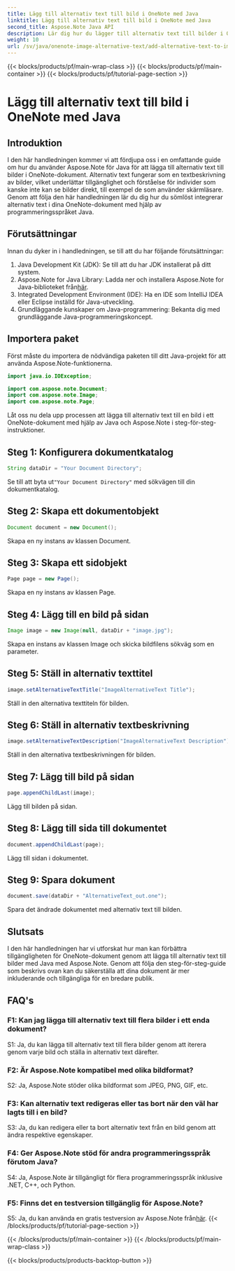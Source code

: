 ```yaml
---
title: Lägg till alternativ text till bild i OneNote med Java
linktitle: Lägg till alternativ text till bild i OneNote med Java
second_title: Aspose.Note Java API
description: Lär dig hur du lägger till alternativ text till bilder i OneNote-dokument med Java med Aspose.Note, vilket förbättrar tillgängligheten och inkluderingen.
weight: 10
url: /sv/java/onenote-image-alternative-text/add-alternative-text-to-image/
---
```


{{< blocks/products/pf/main-wrap-class >}}
{{< blocks/products/pf/main-container >}}
{{< blocks/products/pf/tutorial-page-section >}}

# Lägg till alternativ text till bild i OneNote med Java

## Introduktion

I den här handledningen kommer vi att fördjupa oss i en omfattande guide om hur du använder Aspose.Note för Java för att lägga till alternativ text till bilder i OneNote-dokument. Alternativ text fungerar som en textbeskrivning av bilder, vilket underlättar tillgänglighet och förståelse för individer som kanske inte kan se bilder direkt, till exempel de som använder skärmläsare. Genom att följa den här handledningen lär du dig hur du sömlöst integrerar alternativ text i dina OneNote-dokument med hjälp av programmeringsspråket Java.

## Förutsättningar

Innan du dyker in i handledningen, se till att du har följande förutsättningar:

1. Java Development Kit (JDK): Se till att du har JDK installerat på ditt system.
2.  Aspose.Note for Java Library: Ladda ner och installera Aspose.Note for Java-biblioteket från[här](https://releases.aspose.com/note/java/).
3. Integrated Development Environment (IDE): Ha en IDE som IntelliJ IDEA eller Eclipse inställd för Java-utveckling.
4. Grundläggande kunskaper om Java-programmering: Bekanta dig med grundläggande Java-programmeringskoncept.

## Importera paket

Först måste du importera de nödvändiga paketen till ditt Java-projekt för att använda Aspose.Note-funktionerna.

```java
import java.io.IOException;

import com.aspose.note.Document;
import com.aspose.note.Image;
import com.aspose.note.Page;
```

Låt oss nu dela upp processen att lägga till alternativ text till en bild i ett OneNote-dokument med hjälp av Java och Aspose.Note i steg-för-steg-instruktioner.

## Steg 1: Konfigurera dokumentkatalog

```java
String dataDir = "Your Document Directory";
```

 Se till att byta ut`"Your Document Directory"` med sökvägen till din dokumentkatalog.

## Steg 2: Skapa ett dokumentobjekt

```java
Document document = new Document();
```

Skapa en ny instans av klassen Document.

## Steg 3: Skapa ett sidobjekt

```java
Page page = new Page();
```

Skapa en ny instans av klassen Page.

## Steg 4: Lägg till en bild på sidan

```java
Image image = new Image(null, dataDir + "image.jpg");
```

Skapa en instans av klassen Image och skicka bildfilens sökväg som en parameter.

## Steg 5: Ställ in alternativ texttitel

```java
image.setAlternativeTextTitle("ImageAlternativeText Title");
```

Ställ in den alternativa texttiteln för bilden.

## Steg 6: Ställ in alternativ textbeskrivning

```java
image.setAlternativeTextDescription("ImageAlternativeText Description");
```

Ställ in den alternativa textbeskrivningen för bilden.

## Steg 7: Lägg till bild på sidan

```java
page.appendChildLast(image);
```

Lägg till bilden på sidan.

## Steg 8: Lägg till sida till dokumentet

```java
document.appendChildLast(page);
```

Lägg till sidan i dokumentet.

## Steg 9: Spara dokument

```java
document.save(dataDir + "AlternativeText_out.one");
```

Spara det ändrade dokumentet med alternativ text till bilden.

## Slutsats

I den här handledningen har vi utforskat hur man kan förbättra tillgängligheten för OneNote-dokument genom att lägga till alternativ text till bilder med Java med Aspose.Note. Genom att följa den steg-för-steg-guide som beskrivs ovan kan du säkerställa att dina dokument är mer inkluderande och tillgängliga för en bredare publik.

## FAQ's

### F1: Kan jag lägga till alternativ text till flera bilder i ett enda dokument?

S1: Ja, du kan lägga till alternativ text till flera bilder genom att iterera genom varje bild och ställa in alternativ text därefter.

### F2: Är Aspose.Note kompatibel med olika bildformat?

S2: Ja, Aspose.Note stöder olika bildformat som JPEG, PNG, GIF, etc.

### F3: Kan alternativ text redigeras eller tas bort när den väl har lagts till i en bild?

S3: Ja, du kan redigera eller ta bort alternativ text från en bild genom att ändra respektive egenskaper.

### F4: Ger Aspose.Note stöd för andra programmeringsspråk förutom Java?

S4: Ja, Aspose.Note är tillgängligt för flera programmeringsspråk inklusive .NET, C++, och Python.

### F5: Finns det en testversion tillgänglig för Aspose.Note?

 S5: Ja, du kan använda en gratis testversion av Aspose.Note från[här](https://releases.aspose.com/).
{{< /blocks/products/pf/tutorial-page-section >}}

{{< /blocks/products/pf/main-container >}}
{{< /blocks/products/pf/main-wrap-class >}}

{{< blocks/products/products-backtop-button >}}
